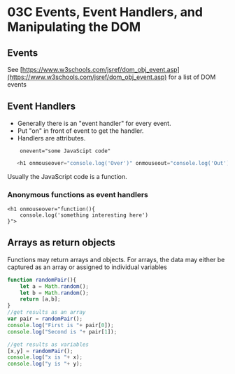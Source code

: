 # 03C Events, Event Handlers, and Manipulating the DOM

## Events

See [https://www.w3schools.com/jsref/dom_obj_event.asp](https://www.w3schools.com/jsref/dom_obj_event.asp) for a list of DOM events

## Event Handlers

* Generally there is an "event handler" for every event.
* Put "on" in front of event to get the handler.
* Handlers are attributes.  

```text
    onevent="some JavaScipt code"
```

```javascript
   <h1 onmouseover="console.log('Over')" onmouseout="console.log('Out')">Hi</h1>
```

Usually the JavaScript code is a function.

### Anonymous functions as event handlers

```
<h1 onmouseover="function(){
    console.log('something interesting here')
}">
```
## Arrays as return objects

Functions may return arrays and objects.  For arrays, the data may either be captured as an array or assigned to individual variables

```javascript
function randomPair(){
    let a = Math.random();
    let b = Math.random();
    return [a,b];
}
//get results as an array
var pair = randomPair();
console.log("First is "+ pair[0]);
console.log("Second is "+ pair[1]);

//get results as variables
[x,y] = randomPair();
console.log("x is "+ x);
console.log("y is "+ y);
```

